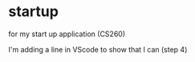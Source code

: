 # startup
for my start up application (CS260)

I'm adding a line in VScode to show that I can (step 4)

